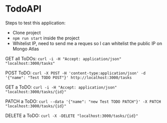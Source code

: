 # TodoAPI

Steps to test this application:
- Clone project
- `npm run start` inside the project
- Whitelist IP, need to send me a reques so I can whitelist the public IP on Mongo Atlas

GET all ToDOs:
`curl -i -H "Accept: application/json" "localhost:3000/tasks"`

POST ToDO:
`curl -X POST -H 'content-type:application/json' -d '{"name": "Test TODO POST"}' http://localhost:3000/tasks`

GET a ToDO:
`curl -i -H "Accept: application/json" "localhost:3000/tasks/{id}"`

PATCH a ToDO:
`curl --data '{"name": "new Test TODO PATCH"}' -X PATCH "localhost:3000/tasks/{id}"`

DELETE a ToDO:
`curl -X -DELETE "localhost:3000/tasks/{id}"`


